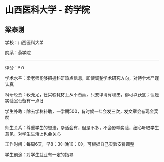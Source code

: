 # 山西医科大学 - 药学院

## 梁泰刚

学校：山西医科大学

院系：药学院

* * *

评分：5.0

学术水平：梁老师能够把握科研热点信息，即使调整学术研究方向，对待学术严谨认真

科研经费：较充足，在实验耗材上从不吝啬，只要申请有理由，都可以获批；但是实验室设备有一点旧

学生补助：除去学校补助，一学期500，有时候一年会发三次，发文章会有现金奖励

师生关系：尊重学生的想法，杂活会有，但是不多，不会影响实验，细心听取学生意见，对学生生活上也会关心

工作时间：每周6天，早8：30-晚10：00，可根据自己实验安排调整

学生前途：对学生就业有一定的指导